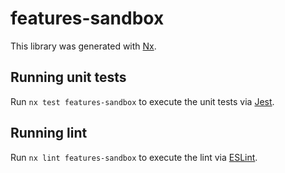 # features-sandbox

This library was generated with [Nx](https://nx.dev).

## Running unit tests

Run `nx test features-sandbox` to execute the unit tests via [Jest](https://jestjs.io).

## Running lint

Run `nx lint features-sandbox` to execute the lint via [ESLint](https://eslint.org/).
